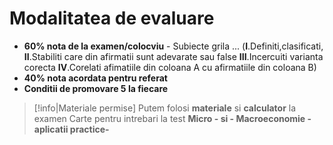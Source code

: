 # Modalitatea de evaluare

+ **60% nota de la examen/colocviu** - Subiecte grila ... (**I**.Definiti,clasificati, **II**.Stabiliti care din afirmatii sunt adevarate sau false **III**.Incercuiti varianta corecta **IV**.Corelati afimatiile din coloana A cu afirmatiile din coloana B)
+ **40% nota acordata pentru referat** 
+ **Conditii de promovare 5 la fiecare**

> [!info|Materiale permise]
> Putem folosi **materiale** si **calculator** la examen
> Carte pentru intrebari la test **Micro - si - Macroeconomie -aplicatii practice-**
